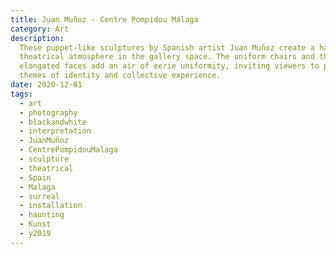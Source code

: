 ```yaml
---
title: Juan Muñoz - Centre Pompidou Málaga
category: Art
description:
  These puppet-like sculptures by Spanish artist Juan Muñoz create a haunting,
  theatrical atmosphere in the gallery space. The uniform chairs and the
  elongated faces add an air of eerie uniformity, inviting viewers to ponder
  themes of identity and collective experience.
date: 2020-12-01
tags:
  - art
  - photography
  - blackandwhite
  - interpretation
  - JuanMuñoz
  - CentrePompidouMalaga
  - sculpture
  - theatrical
  - Spain
  - Malaga
  - surreal
  - installation
  - haunting
  - Kunst
  - y2019
---
```

